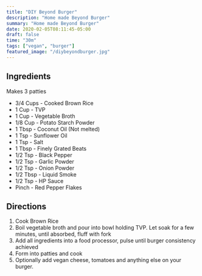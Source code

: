 ```yaml
---
title: "DIY Beyond Burger"
description: "Home made Beyond Burger"
summary: "Home made Beyond Burger"
date: 2020-02-05T08:11:45-05:00
draft: false
time: "30m"
tags: ["vegan", "burger"]
featured_image: "/diybeyondburger.jpg"
---
```


## Ingredients

Makes 3 patties

- 3/4 Cups - Cooked Brown Rice
- 1 Cup - TVP
- 1 Cup - Vegetable Broth
- 1/8 Cup - Potato Starch Powder
- 1 Tbsp - Coconut Oil (Not melted)
- 1 Tsp - Sunflower Oil
- 1 Tsp - Salt
- 1 Tbsp - Finely Grated Beats
- 1/2 Tsp - Black Pepper
- 1/2 Tsp - Garlic Powder
- 1/2 Tsp - Onion Powder
- 1/2 Tbsp - Liquid Smoke
- 1/2 Tsp - HP Sauce
- Pinch - Red Pepper Flakes

## Directions

1. Cook Brown Rice
2. Boil vegetable broth and pour into bowl holding TVP. Let soak for a few minutes, until absorbed, fluff with fork
3. Add all ingredients into a food processor, pulse until burger consistency achieved
4. Form into patties and cook
5. Optionally add vegan cheese, tomatoes and anything else on your burger.
